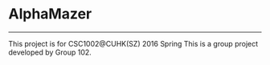 # AlphaMazer
------
This project is for CSC1002@CUHK(SZ) 2016 Spring
This is a group project developed by Group 102.